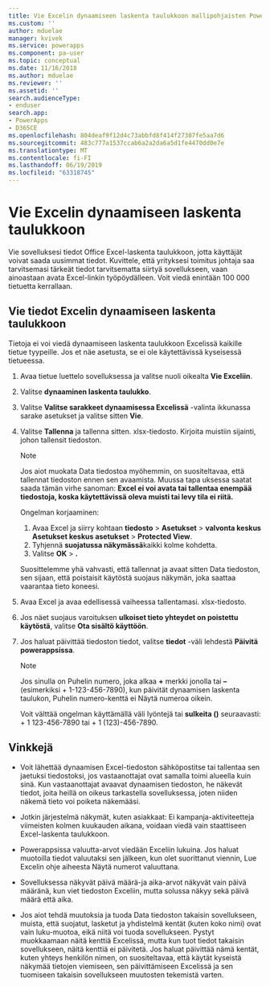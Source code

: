 ```yaml
---
title: Vie Excelin dynaamiseen laskenta taulukkoon mallipohjaisten Powerappsin avulla | MicrosoftDocs
ms.custom: ''
author: mduelae
manager: kvivek
ms.service: powerapps
ms.component: pa-user
ms.topic: conceptual
ms.date: 11/16/2018
ms.author: mduelae
ms.reviewer: ''
ms.assetid: ''
search.audienceType:
- enduser
search.app:
- PowerApps
- D365CE
ms.openlocfilehash: 804deaf9f12d4c73abbfd8f414f27307fe5aa7d6
ms.sourcegitcommit: 483c777a1537ccab6a2a2da6a5d1fe4470dd0e7e
ms.translationtype: MT
ms.contentlocale: fi-FI
ms.lasthandoff: 06/19/2019
ms.locfileid: "63318745"
---
```

# <a name="export-to-an-excel-dynamic-worksheet"></a>Vie Excelin dynaamiseen laskenta taulukkoon

Vie sovelluksesi tiedot Office Excel-laskenta taulukkoon, jotta käyttäjät voivat saada uusimmat tiedot. Kuvittele, että yrityksesi toimitus johtaja saa tarvitsemasi tärkeät tiedot tarvitsematta siirtyä sovellukseen, vaan ainoastaan avata Excel-linkin työpöydälleen. Voit viedä enintään 100 000 tietuetta kerrallaan.    
  
## <a name="export-data-to-an-excel-dynamic-worksheet"></a>Vie tiedot Excelin dynaamiseen laskenta taulukkoon  

Tietoja ei voi viedä dynaamiseen laskenta taulukkoon Excelissä kaikille tietue tyypeille. Jos et näe asetusta, se ei ole käytettävissä kyseisessä tietueessa.  
  
1. Avaa tietue luettelo sovelluksessa ja valitse nuoli oikealta **Vie Exceliin**. 
  
2. Valitse **dynaaminen laskenta taulukko**.  
  
3. Valitse **Valitse sarakkeet dynaamisessa Excelissä** -valinta ikkunassa sarake asetukset ja valitse sitten **Vie**.  
  
4. Valitse **Tallenna** ja tallenna sitten. xlsx-tiedosto. Kirjoita muistiin sijainti, johon tallensit tiedoston.  
  
   > [!NOTE]
   > Jos aiot muokata Data tiedostoa myöhemmin, on suositeltavaa, että tallennat tiedoston ennen sen avaamista. Muussa tapa uksessa saatat saada tämän virhe sanoman: **Excel ei voi avata tai tallentaa enempää tiedostoja, koska käytettävissä oleva muisti tai levy tila ei riitä.**  
   > 
   > Ongelman korjaaminen:  
   > 
   >    1. Avaa Excel ja siirry kohtaan **tiedosto** > **Asetukset** > **valvonta keskus** **Asetukset keskus asetukset** > **Protected View**.  
   >    2. Tyhjennä **suojatussa näkymässä**kaikki kolme kohdetta.  
   >    3. Valitse **OK** >  **.**  
   >     
   >    Suosittelemme yhä vahvasti, että tallennat ja avaat sitten Data tiedoston, sen sijaan, että poistaisit käytöstä suojaus näkymän, joka saattaa vaarantaa tieto koneesi.  
  
5. Avaa Excel ja avaa edellisessä vaiheessa tallentamasi. xlsx-tiedosto.  
  
6. Jos näet suojaus varoituksen **ulkoiset tieto yhteydet on poistettu käytöstä**, valitse **Ota sisältö käyttöön**.  
  
7. Jos haluat päivittää tiedoston tiedot, valitse **tiedot** -väli lehdestä **Päivitä powerappsissa**.  
  
   > [!NOTE]
   > Jos sinulla on Puhelin numero, joka alkaa **+** merkki jonolla tai **–** (esimerkiksi + 1-123-456-7890), kun päivität dynaamisen laskenta taulukon, Puhelin numero-kenttä ei Näytä numeroa oikein.   
   >
   > Voit välttää ongelman käyttämällä väli lyöntejä tai **sulkeita ()** seuraavasti: + 1 123-456-7890 tai + 1 (123)-456-7890.  
  
## <a name="tips"></a>Vinkkejä  
  
- Voit lähettää dynaamisen Excel-tiedoston sähköpostitse tai tallentaa sen jaetuksi tiedostoksi, jos vastaanottajat ovat samalla toimi alueella kuin sinä. Kun vastaanottajat avaavat dynaamisen tiedoston, he näkevät tiedot, joita heillä on oikeus tarkastella sovelluksessa, joten niiden näkemä tieto voi poiketa näkemääsi.  
  
- Jotkin järjestelmä näkymät, kuten asiakkaat: Ei kampanja-aktiviteetteja viimeisten kolmen kuukauden aikana, voidaan viedä vain staattiseen Excel-laskenta taulukkoon.  
  
- Powerappsissa valuutta-arvot viedään Exceliin lukuina. Jos haluat muotoilla tiedot valuutaksi sen jälkeen, kun olet suorittanut viennin, Lue Excelin ohje aiheesta Näytä numerot valuuttana.

- Sovelluksessa näkyvät päivä määrä-ja aika-arvot näkyvät vain päivä määränä, kun viet tiedoston Exceliin, mutta solussa näkyy sekä päivä määrä että aika.  
  
- Jos aiot tehdä muutoksia ja tuoda Data tiedoston takaisin sovellukseen, muista, että suojatut, lasketut ja yhdistelmä kentät (kuten koko nimi) ovat vain luku-muotoa, eikä niitä voi tuoda sovellukseen. Pystyt muokkaamaan näitä kenttiä Excelissä, mutta kun tuot tiedot takaisin sovellukseen, näitä kenttiä ei päivitetä. Jos haluat päivittää nämä kentät, kuten yhteys henkilön nimen, on suositeltavaa, että käytät kyseistä näkymää tietojen viemiseen, sen päivittämiseen Excelissä ja sen tuomiseen takaisin sovellukseen muutosten tekemistä varten.  
 


